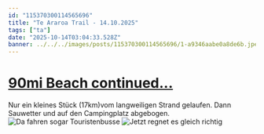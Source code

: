 ```yaml
---
id: "115370300114565696"
title: "Te Araroa Trail - 14.10.2025"
tags: ["ta"]
date: "2025-10-14T03:04:33.528Z"
banner: ../../../images/posts/115370300114565696/1-a9346aabe0a8de6b.jpeg
---
```


# [90mi Beach continued...](../../../images/posts/115370300114565696/1-a9346aabe0a8de6b.jpeg)

Nur ein kleines Stück (17km)vom langweiligen Strand gelaufen. Dann Sauwetter und auf den Campingplatz abgebogen.![Da fahren sogar Touristenbusse](../../../images/posts/115370300114565696/2-824098bac853bb34.jpeg)
![Jetzt regnet es gleich richtig](../../../images/posts/115370300114565696/3-65d60158fdaee45d.jpeg)
